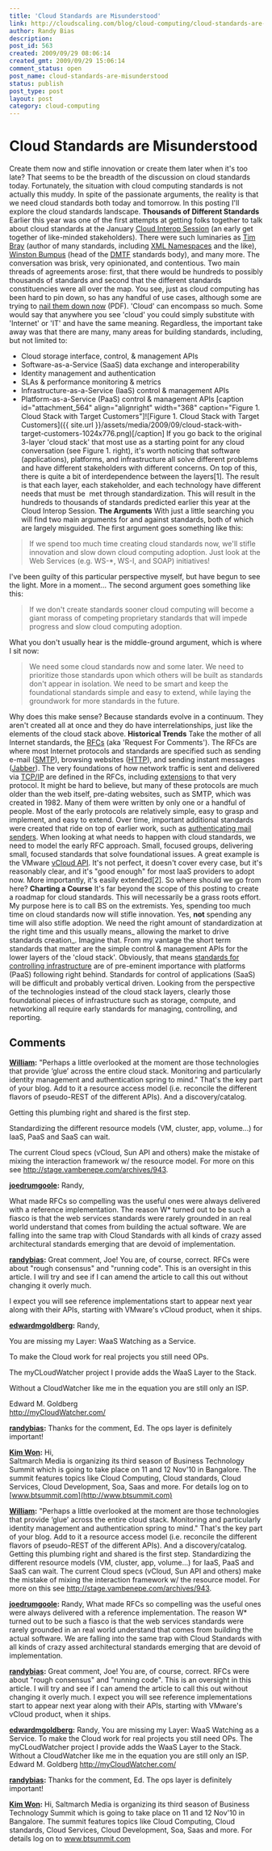 ```yaml
---
title: 'Cloud Standards are Misunderstood'
link: http://cloudscaling.com/blog/cloud-computing/cloud-standards-are-misunderstood/
author: Randy Bias
description: 
post_id: 563
created: 2009/09/29 08:06:14
created_gmt: 2009/09/29 15:06:14
comment_status: open
post_name: cloud-standards-are-misunderstood
status: publish
post_type: post
layout: post
category: cloud-computing
---
```


# Cloud Standards are Misunderstood

Create them now and stifle innovation or create them later when it's too late? That seems to be the breadth of the discussion on cloud standards today. Fortunately, the situation with cloud computing standards is not actually this muddy. In spite of the passionate arguments, the reality is that we need cloud standards both today and tomorrow. In this posting I'll explore the cloud standards landscape. **Thousands of Different Standards** Earlier this year was one of the first attempts at getting folks together to talk about cloud standards at the January [Cloud Interop Session](http://www.tbray.org/ongoing/When/200x/2009/01/20/Cloud-Interop) (an early get together of like-minded stakeholders). There were such luminaries as [Tim Bray](http://www.tbray.org) (author of many standards, including [XML Namespaces](http://www.w3.org/TR/xml-names/) and the like), [Winston Bumpus](http://www.dmtf.org/about/officers/bios) (head of the [DMTF](http://www.dmtf.org) standards body), and many more. The conversation was brisk, very opinionated, and contentious. Two main threads of agreements arose: first, that there would be hundreds to possibly thousands of standards and second that the different standards constituencies were all over the map. You see, just as cloud computing has been hard to pin down, so has any handful of use cases, although some are trying to [nail them down now](http://opencloudmanifesto.org/Cloud_Computing_Use_Cases_Whitepaper-1_0.pdf) (PDF). 'Cloud' can encompass so much. Some would say that anywhere you see 'cloud' you could simply substitute with 'Internet' or 'IT' and have the same meaning. Regardless, the important take away was that there are many, many areas for building standards, including, but not limited to: 

  * Cloud storage interface, control, & management APIs
  * Software-as-a-Service (SaaS) data exchange and interoperability
  * Identity management and authentication
  * SLAs & performance monitoring & metrics
  * Infrastructure-as-a-Service (IaaS) control & management APIs
  * Platform-as-a-Service (PaaS) control & management APIs
[caption id="attachment_564" align="alignright" width="368" caption="Figure 1. Cloud Stack with Target Customers"]![Figure 1. Cloud Stack with Target Customers]({{ site.url }}/assets/media/2009/09/cloud-stack-with-target-customers-1024x776.png)[/caption] If you go back to the original 3-layer 'cloud stack' that most use as a starting point for any cloud conversation (see Figure 1. right), it's worth noticing that software (applications), platforms, and infrastructure all solve different problems and have different stakeholders with different concerns. On top of this, there is quite a bit of interdependence between the layers[1]. The result is that each layer, each stakeholder, and each technology have different needs that must be  met through standardization. This will result in the hundreds to thousands of standards predicted earlier this year at the Cloud Interop Session. **The Arguments** With just a little searching you will find two main arguments for and against standards, both of which are largely misguided. The first argument goes something like this: 

> If we spend too much time creating cloud standards now, we'll stifle innovation and slow down cloud computing adoption. Just look at the Web Services (e.g. WS-*, WS-I, and SOAP) initiatives!

I've been guilty of this particular perspective myself, but have begun to see the light. More in a moment... The second argument goes something like this: 

> If we don't create standards sooner cloud computing will become a giant morass of competing proprietary standards that will impede progress and slow cloud computing adoption.

What you don't usually hear is the middle-ground argument, which is where I sit now: 

> We need some cloud standards now and some later. We need to prioritize those standards upon which others will be built as standards don't appear in isolation. We need to be smart and keep the foundational standards simple and easy to extend, while laying the groundwork for more standards in the future.

Why does this make sense? Because standards evolve in a continuum. They aren't created all at once and they do have interrelationships, just like the elements of the cloud stack above. **Historical Trends** Take the mother of all Internet standards, the [RFCs](http://en.wikipedia.org/wiki/Request_for_Comments) (aka 'Request For Comments'). The RFCs are where most Internet protocols and standards are specified such as sending e-mail ([SMTP](http://www.faqs.org/rfcs/rfc821.html)), browsing websites ([HTTP](http://www.faqs.org/rfcs/rfc1945.html)), and sending instant messages ([Jabber](http://www.ietf.org/rfc/rfc3920.txt)). The very foundations of how network traffic is sent and delivered via [TCP/IP](http://www.faqs.org/rfcs/rfc793.html) are defined in the RFCs, including [extensions](http://www.ietf.org/rfc/rfc1323.txt) to that very protocol. It might be hard to believe, but many of these protocols are much older than the web itself, pre-dating websites, such as SMTP, which was created in 1982. Many of them were written by only one or a handful of people. Most of the early protocols are relatively simple, easy to grasp and implement, and easy to extend. Over time, important additional standards were created that ride on top of earlier work, such as [authenticating mail senders](http://www.faqs.org/rfcs/rfc2554.html). When looking at what needs to happen with cloud standards, we need to model the early RFC approach. Small, focused groups, delivering small, focused standards that solve foundational issues. A great example is the VMware [vCloud API](http://www.vmware.com/go/vcloudapi). It's not perfect, it doesn't cover every case, but it's reasonably clear, and it's "good enough" for most IaaS providers to adopt now. More importantly, it's easily extended[2]. So where should we go from here? **Charting a Course** It's far beyond the scope of this posting to create a roadmap for cloud standards. This will necessarily be a grass roots effort. My purpose here is to call BS on the extremists. Yes, spending too much time on cloud standards now will stifle innovation. Yes, **not** spending any time will also stifle adoption. We need the right amount of standardization at the right time and this usually means_ allowing the market to drive standards creation_. Imagine that. From my vantage the short term standards that matter are the simple control & management APIs for the lower layers of the 'cloud stack'. Obviously, that means [standards for controlling infrastructure](http://www.occi-wg.org/doku.php) are of pre-eminent importance with platforms (PaaS) following right behind. Standards for control of applications (SaaS) will be difficult and probably vertical driven. Looking from the perspective of the technologies instead of the cloud stack layers, clearly those foundational pieces of infrastructure such as storage, compute, and networking all require early standards for managing, controlling, and reporting.

## Comments

**[William](#287 "2009-09-29 09:27:07"):** "Perhaps a little overlooked at the moment are those technologies that provide ‘glue’ across the entire cloud stack. Monitoring and particularly identity management and authentication spring to mind." That's the key part of your blog. Add to it a resource access model (i.e. reconcile the different flavors of pseudo-REST of the different APIs). And a discovery/catalog.  
  
Getting this plumbing right and shared is the first step.  
  
Standardizing the different resource models (VM, cluster, app, volume...) for IaaS, PaaS and SaaS can wait.  
  
The current Cloud specs (vCloud, Sun API and others) make the mistake of mixing the interaction framework w/ the resource model. For more on this see <http://stage.vambenepe.com/archives/943>.

**[joedrumgoole](#288 "2009-10-01 01:07:18"):** Randy,  
  
What made RFCs so compelling was the useful ones were always delivered with a reference implementation. The reason W* turned out to be such a fiasco is that the web services standards were rarely grounded in an real world understand that comes from building the actual software. We are falling into the same trap with Cloud Standards with all kinds of crazy assed architectural standards emerging that are devoid of implementation.

**[randybias](#289 "2009-10-01 07:34:39"):** Great comment, Joe! You are, of course, correct. RFCs were about "rough consensus" and "running code". This is an oversight in this article. I will try and see if I can amend the article to call this out without changing it overly much.  
  
I expect you will see reference implementations start to appear next year along with their APIs, starting with VMware's vCloud product, when it ships.

**[edwardmgoldberg](#290 "2009-10-30 12:22:42"):** Randy,  
  
You are missing my Layer: WaaS Watching as a Service.  
  
To make the Cloud work for real projects you still need OPs.  
  
The myCLoudWatcher project I provide adds the WaaS Layer to the Stack.  
  
Without a CloudWatcher like me in the equation you are still only an ISP.  
  
Edward M. Goldberg  
<http://myCloudWatcher.com/>

**[randybias](#291 "2009-10-31 11:42:38"):** Thanks for the comment, Ed. The ops layer is definitely important!

**[Kim Won](#293 "2010-07-09 22:42:06"):** Hi,  
Saltmarch Media is organizing its third season of Business Technology Summit which is going to take place on 11 and 12 Nov'10 in Bangalore. The summit features topics like Cloud Computing, Cloud standards, Cloud Services, Cloud Development, Soa, Saas and more. For details log on to [www.btsummit.com](http://www.btsummit.com)

**[William](#1087 "2009-09-29 08:27:00"):** "Perhaps a little overlooked at the moment are those technologies that provide ‘glue’ across the entire cloud stack. Monitoring and particularly identity management and authentication spring to mind." That's the key part of your blog. Add to it a resource access model (i.e. reconcile the different flavors of pseudo-REST of the different APIs). And a discovery/catalog. Getting this plumbing right and shared is the first step. Standardizing the different resource models (VM, cluster, app, volume...) for IaaS, PaaS and SaaS can wait. The current Cloud specs (vCloud, Sun API and others) make the mistake of mixing the interaction framework w/ the resource model. For more on this see <http://stage.vambenepe.com/archives/943>.

**[joedrumgoole](#1088 "2009-10-01 00:07:00"):** Randy, What made RFCs so compelling was the useful ones were always delivered with a reference implementation. The reason W* turned out to be such a fiasco is that the web services standards were rarely grounded in an real world understand that comes from building the actual software. We are falling into the same trap with Cloud Standards with all kinds of crazy assed architectural standards emerging that are devoid of implementation.

**[randybias](#1089 "2009-10-01 06:34:00"):** Great comment, Joe! You are, of course, correct. RFCs were about "rough consensus" and "running code". This is an oversight in this article. I will try and see if I can amend the article to call this out without changing it overly much. I expect you will see reference implementations start to appear next year along with their APIs, starting with VMware's vCloud product, when it ships.

**[edwardmgoldberg](#1125 "2009-10-30 11:22:00"):** Randy, You are missing my Layer: WaaS Watching as a Service. To make the Cloud work for real projects you still need OPs. The myCLoudWatcher project I provide adds the WaaS Layer to the Stack. Without a CloudWatcher like me in the equation you are still only an ISP. Edward M. Goldberg http://myCloudWatcher.com/

**[randybias](#1126 "2009-10-31 10:42:00"):** Thanks for the comment, Ed. The ops layer is definitely important!

**[Kim Won](#2250 "2010-07-09 22:42:00"):** Hi, Saltmarch Media is organizing its third season of Business Technology Summit which is going to take place on 11 and 12 Nov'10 in Bangalore. The summit features topics like Cloud Computing, Cloud standards, Cloud Services, Cloud Development, Soa, Saas and more. For details log on to www.btsummit.com

